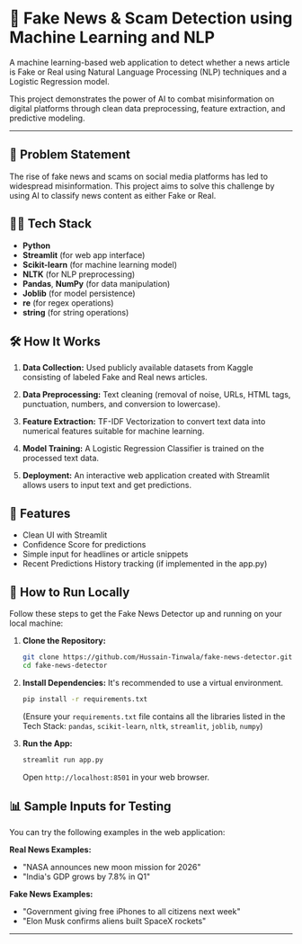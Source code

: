 # 📰 Fake News & Scam Detection using Machine Learning and NLP

A machine learning-based web application to detect whether a news article is Fake or Real using Natural Language Processing (NLP) techniques and a Logistic Regression model.

This project demonstrates the power of AI to combat misinformation on digital platforms through clean data preprocessing, feature extraction, and predictive modeling.

---

## 🚩 Problem Statement

The rise of fake news and scams on social media platforms has led to widespread misinformation. This project aims to solve this challenge by using AI to classify news content as either Fake or Real.

## 🧑‍💻 Tech Stack

* **Python**
* **Streamlit** (for web app interface)
* **Scikit-learn** (for machine learning model)
* **NLTK** (for NLP preprocessing)
* **Pandas**, **NumPy** (for data manipulation)
* **Joblib** (for model persistence)
* **re** (for regex operations)
* **string** (for string operations)

## 🛠️ How It Works

1.  **Data Collection:**
    Used publicly available datasets from Kaggle consisting of labeled Fake and Real news articles.

2.  **Data Preprocessing:**
    Text cleaning (removal of noise, URLs, HTML tags, punctuation, numbers, and conversion to lowercase).

3.  **Feature Extraction:**
    TF-IDF Vectorization to convert text data into numerical features suitable for machine learning.

4.  **Model Training:**
    A Logistic Regression Classifier is trained on the processed text data.

5.  **Deployment:**
    An interactive web application created with Streamlit allows users to input text and get predictions.

## 🎯 Features

* Clean UI with Streamlit
* Confidence Score for predictions
* Simple input for headlines or article snippets
* Recent Predictions History tracking (if implemented in the app.py)

## 🚀 How to Run Locally

Follow these steps to get the Fake News Detector up and running on your local machine:

1.  **Clone the Repository:**
    ```bash
    git clone https://github.com/Hussain-Tinwala/fake-news-detector.git
    cd fake-news-detector
    ```

2.  **Install Dependencies:**
    It's recommended to use a virtual environment.
    ```bash
    pip install -r requirements.txt
    ```
    (Ensure your `requirements.txt` file contains all the libraries listed in the Tech Stack: `pandas`, `scikit-learn`, `nltk`, `streamlit`, `joblib`, `numpy`)

3.  **Run the App:**
    ```bash
    streamlit run app.py
    ```
    Open `http://localhost:8501` in your web browser.

## 📊 Sample Inputs for Testing

You can try the following examples in the web application:

**Real News Examples:**
* "NASA announces new moon mission for 2026"
* "India's GDP grows by 7.8% in Q1"

**Fake News Examples:**
* "Government giving free iPhones to all citizens next week"
* "Elon Musk confirms aliens built SpaceX rockets"

---